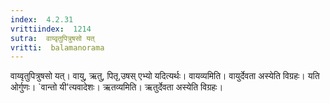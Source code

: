 ```yaml
---
index:  4.2.31
vrittiindex:  1214
sutra:  वाय्वृतुपित्रुषसो यत्
vritti:  balamanorama 
---
```


वाय्वृतुपित्रुषसो यत्। वायु, ऋतु, पितृ,उषस् एभ्यो यदित्यर्थः। वायव्यमिति। वायुर्देवता अस्येति विग्रहः। यति ओर्गुणः। `वान्तो यी'त्यवादेशः। ऋतव्यमिति। ऋतुर्देवता अस्येति विग्रहः।

